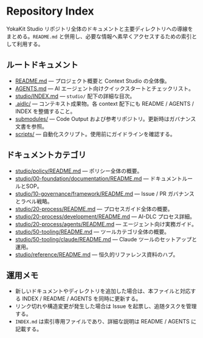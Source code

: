 # Repository Index

YokaKit Studio リポジトリ全体のドキュメントと主要ディレクトリへの導線をまとめる。`README.md` と併用し、必要な情報へ素早くアクセスするための索引として利用する。

## ルートドキュメント
- [README.md](README.md) — プロジェクト概要と Context Studio の全体像。
- [AGENTS.md](AGENTS.md) — AI エージェント向けクイックスタートとチェックリスト。
- [studio/INDEX.md](studio/INDEX.md) — `studio/` 配下の詳細な目次。
- [.aidlc/](.aidlc/) — コンテキスト成果物。各 context 配下にも README / AGENTS / INDEX を整備すること。
- [submodules/](submodules/) — Code Output および参考リポジトリ。更新時はガバナンス文書を参照。
- [scripts/](scripts/) — 自動化スクリプト。使用前にガイドラインを確認する。

## ドキュメントカテゴリ
- [studio/policy/README.md](studio/policy/README.md) — ポリシー全体の概要。
- [studio/00-foundation/documentation/README.md](studio/00-foundation/documentation/README.md) — ドキュメントルールとSOP。
- [studio/10-governance/framework/README.md](studio/10-governance/framework/README.md) — Issue / PR ガバナンスとラベル戦略。
- [studio/20-process/README.md](studio/20-process/README.md) — プロセスガイド全体の概要。
- [studio/20-process/development/README.md](studio/20-process/development/README.md) — AI-DLC プロセス詳細。
- [studio/20-process/agents/README.md](studio/20-process/agents/README.md) — エージェント向け実務ガイド。
- [studio/50-tooling/README.md](studio/50-tooling/README.md) — ツールカテゴリ全体の概要。
- [studio/50-tooling/claude/README.md](studio/50-tooling/claude/README.md) — Claude ツールのセットアップと運用。
- [studio/reference/README.md](studio/reference/README.md) — 恒久的リファレンス資料のハブ。

## 運用メモ
- 新しいドキュメントやディレクトリを追加した場合は、本ファイルと対応する INDEX / README / AGENTS を同時に更新する。
- リンク切れや構造変更が発生した場合は Issue を起票し、追随タスクを管理する。
- `INDEX.md` は索引専用ファイルであり、詳細な説明は README / AGENTS に記載する。
